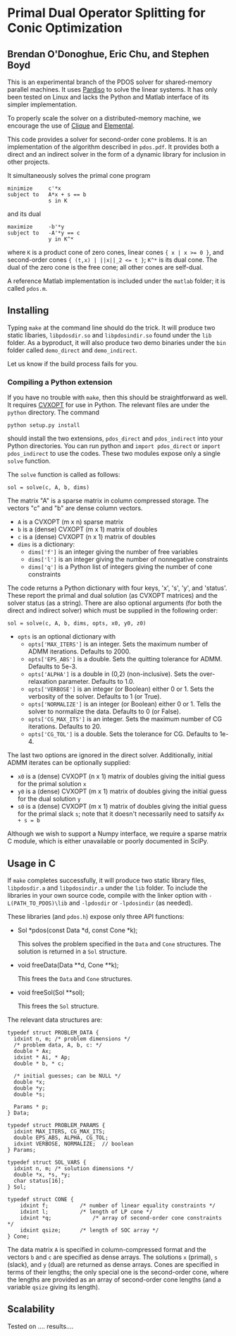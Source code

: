 Primal Dual Operator Splitting for Conic Optimization
=====================================================
Brendan O'Donoghue, Eric Chu, and Stephen Boyd
----------------------------------------------

This is an experimental branch of the PDOS solver for shared-memory parallel
machines. It uses [Pardiso](http://www.pardiso-project.org/) to solve the
linear systems. It has only been tested on Linux and lacks the Python and
Matlab interface of its simpler implementation.

To properly scale the solver on a distributed-memory machine, we encourage 
the use of [Clique](https://github.com/poulson/Clique) and
[Elemental](https://github.com/elemental/Elemental).

This code provides a solver for second-order cone problems. It is an
implementation of the algorithm described in `pdos.pdf`. It provides both a
direct and an indirect solver in the form of a dynamic library for inclusion
in other projects.

It simultaneously solves the primal cone program

    minimize     c'*x
    subject to   A*x + s == b
                 s in K 
                 
and its dual

    maximize     -b'*y
    subject to   -A'*y == c
                 y in K^* 

where `K` is a product cone of zero cones, linear cones `{ x | x >= 0 }`, and
second-order cones `{ (t,x) | ||x||_2 <= t }`; `K^*` is its dual cone. The
dual of the zero cone is the free cone; all other cones are self-dual.

A reference Matlab implementation is included under the `matlab` folder; it 
is called `pdos.m`.

Installing
----------
Typing `make` at the command line should do the trick. It will produce two static
libaries, `libpdosdir.so` and `libpdosindir.so` found under the `lib` folder. 
As a byproduct, it will also produce two demo binaries under the `bin` folder called `demo_direct` and `demo_indirect`.

Let us know if the build process fails for you.
### Compiling a Python extension
If you have no trouble with `make`, then this should be straightforward as well. It requires [CVXOPT](http://cvxopt.org) for use in Python. The relevant files are under the `python` directory. The command

    python setup.py install

should install the two extensions, `pdos_direct` and `pdos_indirect` into your Python directories. You can run python and `import pdos_direct` or `import pdos_indirect` to use the codes. These two modules expose only a single `solve` function.

The `solve` function is called as follows:

    sol = solve(c, A, b, dims)

The matrix "A" is a sparse matrix in column compressed storage. The vectors "c" and "b" are dense column vectors.

* `A` is a CVXOPT (m x n) sparse matrix
* `b` is a (dense) CVXOPT (m x 1) matrix of doubles
* `c` is a (dense) CVXOPT (n x 1) matrix of doubles
* `dims` is a dictionary:
    * `dims['f']` is an integer giving the number of free variables
    * `dims['l']` is an integer giving the number of nonnegative constraints
    * `dims['q']` is a Python list of integers giving the number of cone constraints
 
The code returns a Python dictionary with four keys, 'x', 's', 'y', and
'status'. These report the primal and dual solution (as CVXOPT matrices) and the
solver status (as a string). There are also optional arguments (for both the
direct and indirect solver) which must be supplied in the following order:

    sol = solve(c, A, b, dims, opts, x0, y0, z0)

* `opts` is an optional dictionary with
  *  `opts['MAX_ITERS']` is an integer. Sets the maximum number of ADMM iterations. Defaults to 2000.
  * `opts['EPS_ABS']` is a double. Sets the quitting tolerance for ADMM. Defaults to 5e-3.
  * `opts['ALPHA']` is a double in (0,2) (non-inclusive). Sets the over-relaxation parameter. Defaults to 1.0.
  * `opts['VERBOSE']` is an integer (or Boolean) either 0 or 1. Sets the verbosity of the solver. Defaults to 1 (or True).
  * `opts['NORMALIZE']` is an integer (or Boolean) either 0 or 1. Tells the solver to normalize the data. Defaults to 0 (or False).
  * `opts['CG_MAX_ITS']` is an integer. Sets the maximum number of CG iterations. Defaults to 20.
  * `opts['CG_TOL']` is a double. Sets the tolerance for CG. Defaults to 1e-4.

The last two options are ignored in the direct solver. Additionally, initial ADMM iterates can be optionally supplied:

* `x0` is a (dense) CVXOPT (n x 1) matrix of doubles giving the initial guess for the primal solution `x`
* `y0` is a (dense) CVXOPT (m x 1) matrix of doubles giving the initial guess for the dual solution `y`
* `s0` is a (dense) CVXOPT (m x 1) matrix of doubles giving the initial guess for the primal slack `s`; note that it doesn't necessarily need to satsify `Ax + s = b`
  
Although we wish to support a Numpy interface, we require a sparse matrix C module, which is either unavailable or poorly documented in SciPy.

Usage in C
----------
If `make` completes successfully, it will produce two static library files,
`libpdosdir.a` and `libpdosindir.a` under the `lib` folder. To include the
libraries in your own source code, compile with the linker option with
`-L(PATH_TO_PDOS)\lib` and `-lpdosdir` or `-lpdosindir` (as needed).

These libraries (and `pdos.h`) expose only three API functions:

* Sol \*pdos(const Data \*d, const Cone \*k);
    
    This solves the problem specified in the `Data` and `Cone` structures. 
    The solution is returned in a `Sol` structure.
    
* void freeData(Data \*\*d, Cone \*\*k);
    
    This frees the `Data` and `Cone` structures.
    
* void freeSol(Sol \*\*sol);

    This frees the `Sol` structure.
    
The relevant data structures are:

    typedef struct PROBLEM_DATA {
      idxint n, m; /* problem dimensions */
      /* problem data, A, b, c: */
      double * Ax;
      idxint * Ai, * Ap;
      double * b, * c;
      
      /* initial guesses; can be NULL */
      double *x;
      double *y;
      double *s;
  
      Params * p;
    } Data;
    
    typedef struct PROBLEM_PARAMS {
      idxint MAX_ITERS, CG_MAX_ITS;
      double EPS_ABS, ALPHA, CG_TOL;
      idxint VERBOSE, NORMALIZE;  // boolean
    } Params;

    typedef struct SOL_VARS {
      idxint n, m; /* solution dimensions */
      double *x, *s, *y;
      char status[16];
    } Sol;

    typedef struct CONE {
        idxint f;          /* number of linear equality constraints */
        idxint l;          /* length of LP cone */
        idxint *q;   		   /* array of second-order cone constraints */
        idxint qsize;      /* length of SOC array */
    } Cone;

The data matrix `A` is specified in column-compressed format and the vectors
`b` and `c` are specified as dense arrays. The solutions `x` (primal), `s`
(slack), and `y` (dual) are returned as dense arrays. Cones are specified in
terms of their lengths; the only special one is the second-order cone, where
the lengths are provided as an array of second-order cone lengths (and a
variable `qsize` giving its length).


Scalability
-----------
Tested on .... results....
